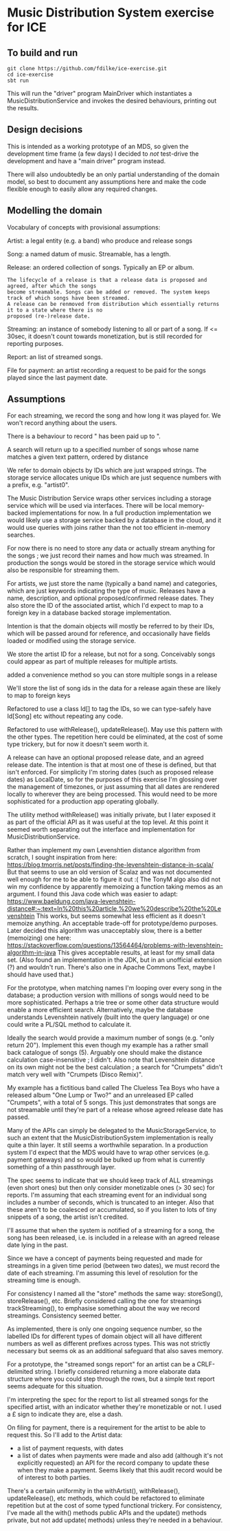 # Music Distribution System exercise for ICE

## To build and run

    git clone https://github.com/fdilke/ice-exercise.git
    cd ice-exercise
    sbt run

This will run the "driver" program MainDriver which instantiates a
MusicDistributionService and invokes the desired behaviours, printing
out the results.

## Design decisions

This is intended as a working prototype of an MDS, so given the development
time frame (a few days) I decided to _not_ test-drive the development and
have a "main driver" program instead.

There will also undoubtedly be an only partial understanding of the domain
model, so best to document any assumptions here and make the code flexible
enough to easily allow any required changes.

## Modelling the domain

Vocabulary of concepts with provisional assumptions:

Artist: a legal entity (e.g. a band) who produce and release songs

Song: a named datum of music. Streamable, has a length.

Release: an ordered collection of songs. Typically an EP or album.

    The lifecycle of a release is that a release data is proposed and agreed, after which the songs
    become streamable. Songs can be added or removed. The system keeps track of which songs have been streamed.
    A release can be renmoved from distribution which essentially returns it to a state where there is no
    proposed (re-)release date.

Streaming: an instance of somebody listening to all or part of a song. If <= 30sec, it doesn't count towards monetization, but is still recorded for reporting purposes.

Report: an list of streamed songs.

File for payment: an artist recording a request to be paid for the songs played since the last payment date.

## Assumptions

For each streaming, we record the song and how long it was played for. 
We won't record anything about the users.

There is a behaviour to record "<artist> has been paid up to <date>".

A search will return up to a specified number of songs whose name matches a given text pattern,
    ordered by distance

We refer to domain objects by IDs which are just wrapped strings.
    The storage service allocates unique IDs which are just sequence numbers with a prefix, e.g. "artist0".

The Music Distribution Service wraps other services including a storage service which will be used via
    interfaces. There will be local memory-backed implementations for now.
    In a full production implementation we would likely use a storage service backed by a database in the cloud, and it would use queries with joins rather than the not too efficient in-memory searches.

For now there is no need to store any data or actually stream anything for the songs ; we just
    record their names and how much was streamed.
    In production the songs would be stored in the storage service which would also be responsible for streaming them.

For artists, we just store the name (typically a band name) and categories,
    which are just keywords indicating the type of music.
Releases have a name, description, and optional proposed/confirmed release dates.
They also store the ID of the associated artist, which I'd expect to map to a foreign key
    in a database backed storage implementation.

Intention is that the domain objects will mostly be referred to by their IDs, which will be passed
    around for reference, and occasionally have fields loaded or modified using the storage service.

We store the artist ID for a release, but not for a song.
Conceivably songs could appear as part of multiple releases for multiple artists.

added a convenience method so you can store multiple songs in a release

We'll store the list of song ids in the data for a release
    again these are likely to map to foreign keys

Refactored to use a class Id[<CLASS>] to tag the IDs, so we can type-safely have
Id[Song] etc without repeating any code.

Refactored to use withRelease(), updateRelease(). May use this pattern with the other types.
The repetition here could be eliminated, at the cost of some type trickery,
but for now it doesn't seem worth it.

A release can have an optional proposed release date, and an agreed release date.
The intention is that at most one of these is defined, but that isn't enforced.
For simplicity I'm storing dates (such as proposed release dates) as LocalDate, so for the purposes of this
exercise I'm glossing over the management of timezones, or just assuming that all dates are
rendered locally to wherever they are being processed. This would need to be more sophisticated
for a production app operating globally.

The utility method withRelease() was initially private, but I later exposed it as part of the official API
    as it was useful at the top level.
At this point it seemed worth separating out the interface and implementation for MusicDistributionService.

Rather than implement my own Levenshtien distance algorithm from scratch, I sought inspiration from here:
https://blog.tmorris.net/posts/finding-the-levenshtein-distance-in-scala/
But that seems to use an old version of Scalaz and was not documented well enough for me to be
able to figure it out :(
The TonyM algo also did not win my confidence by apparently memoizing a function taking memos as an argument.
I found this Java code which was easier to adapt:
https://www.baeldung.com/java-levenshtein-distance#:~:text=In%20this%20article,%20we%20describe%20the%20Levenshtein
This works, but seems somewhat less efficient as it doesn't memoize anything.
An acceptable trade-off for prototype/demo purposes.
Later decided this algorithm was unacceptably slow, there is a better (memoizing) one here:
https://stackoverflow.com/questions/13564464/problems-with-levenshtein-algorithm-in-java
This gives acceptable results, at least for my small data set.
(Also found an implementation in the JDK, but in an unofficial extension (?) and wouldn't run.
There's also one in Apache Commons Text, maybe I should have used that.)

For the prototype, when matching names I'm looping over every song in the database;
a production version with millions of songs would need to be more sophisticated.
Perhaps a trie tree or some other data structure would enable a more efficient search.
Alternatively, maybe the database understands Levenshtein natively (built into the query language)
or one could write a PL/SQL method to calculate it.

Ideally the search would provide a maximum number of songs (e.g. "only return 20").
Implement this even though my example has a rather small back catalogue of songs (5).
Arguably one should make the distance calculation case-insensitive ; I didn't.
Also note that Levenshtein distance on its own might not be the best calculation ;
    a search for "Crumpets" didn't match very well with "Crumpets (Disco Remix)".

My example has a fictitious band called The Clueless Tea Boys who have a released album
"One Lump or Two?" and an unreleased EP called "Crumpets", with a total of 5 songs.
This just demonstrates that songs are not streamable until they're part of a release
whose agreed release date has passed.

Many of the APIs can simply be delegated to the MusicStorageService, to such an extent that
the MusicDistributionSystem implementation is really quite a thin layer. It still seems a
worthwhile separation. In a production system I'd expect that the MDS would have to wrap
other services (e.g. payment gateways) and so would be bulked up from what is currently
something of a thin passthrough layer.

The spec seems to indicate that we should keep track of ALL streamings (even short ones)
    but then only consider monetizable ones (> 30 sec) for reports.
I'm assuming that each streaming event for an individual song includes a number of seconds,
which is truncated to an integer. Also that these aren't to be coalesced or accumulated, so
if you listen to lots of tiny snippets of a song, the artist isn't credited.

I'll assume that when the system is notified of a streaming for a song, the song has been
released, i.e. is included in a release with an agreed release date lying in the past.

Since we have a concept of payments being requested and made for streamings in a given
time period (between two dates), we must record the date of each streaming.
I'm assuming this level of resolution for the streaming time is enough.

For consistency I named all the "store" methods the same way: storeSong(), storeRelease(), etc.
Briefly considered calling the one for streamings trackStreaming(), to emphasise something
about the way we record streamings. Consistency seemed better.

As implemented, there is only one ongoing sequence number, so the labelled IDs for different 
types of domain object will all have different numbers as well as different prefixes across types.
This was not strictly necessary but seems ok as an additional safeguard that also saves memory.

For a prototype, the "streamed songs report" for an artist can be a CRLF-delimited string.
I briefly considered returning a more elaborate data structure where you could step through the
rows, but a simple text report seems adequate for this situation.

I'm interpreting the spec for the report to list all streamed songs for the specified artist,
    with an indicator whether they're monetizable or not. I used a £ sign to indicate they are, else a dash.

On filing for payment, there is a requirement for the artist to be able to request this. 
So I'll add to the Artist data:
- a list of payment requests, with dates
- a list of dates when payments were made
and also add (although it's not explicitly requested) an API for the record company to update
    these when they make a payment.
Seems likely that this audit record would be of interest to both parties.

There's a certain uniformity in the withArtist(), withRelease(), updateRelease(), etc methods,
which could be refactored to eliminate repetition but at the cost of some typed functional trickery.
For consistency, I've made all the with() methods public APIs and the update() methods private,
but not add update( methods) unless they're needed in a behaviour.

